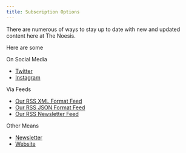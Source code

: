 ```yaml
---
title: Subscription Options
---
```


There are numerous of ways to stay up to date with new and updated content here at The Noesis.

Here are some

On Social Media

* [Twitter](https://twitter.com/thenoesiske)
* [Instagram](https://instagram.com/thenoesiske)

Via Feeds

* [Our RSS XML Format Feed](https://thenoesis12.netlify.app/index.xml)
* [Our RSS JSON Format Feed](https://thenoesis12.netlify.app/feed.json)
* [Our RSS Newsletter Feed](https://thenoesiske.substack.com/rss)

Other Means

* [Newsletter](https://thenoesiske.substack.com)
* [Website](https://thenoesis12.netlify.app)